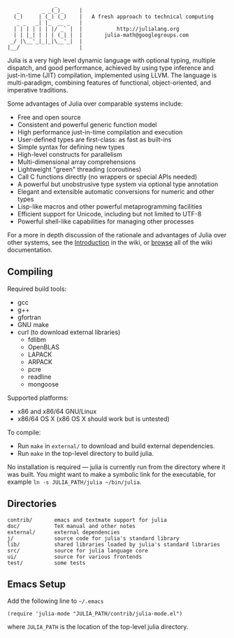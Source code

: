                    _
       _       _ _(_)_     |
      (_)     | (_) (_)    |   A fresh approach to technical computing
       _ _   _| |_  __ _   |
      | | | | | | |/ _` |  |           http://julialang.org
      | | |_| | | | (_| |  |       julia-math@googlegroups.com
     _/ |\__'_|_|_|\__'_|  |
    |__/                   |

Julia is a very high level dynamic language with optional typing, multiple dispatch, and good performance, achieved by using type inference and just-in-time (JIT) compilation, implemented using LLVM. The language is multi-paradigm, combining features of functional, object-oriented, and imperative traditions.

Some advantages of Julia over comparable systems include:

- Free and open source
- Consistent and powerful generic function model
- High performance just-in-time compilation and execution
- User-defined types are first-class: as fast as built-ins
- Simple syntax for defining new types
- High-level constructs for parallelism
- Multi-dimensional array comprehensions
- Lightweight "green" threading (coroutines)
- Call C functions directly (no wrappers or special APIs needed)
- A powerful but unobstrusive type system via optional type annotation
- Elegant and extensible automatic conversions for numeric and other types
- Lisp-like macros and other powerful metaprogramming facilities
- Efficient support for Unicode, including but not limited to UTF-8
- Powerful shell-like capabilities for managing other processes

For a more in depth discussion of the rationale and advantages of Julia over other systems, see the [Introduction](https://github.com/JuliaLang/julia/wiki/Introduction) in the wiki, or [browse](https://github.com/JuliaLang/julia/wiki/) all of the wiki documentation.

Compiling
---------

Required build tools:

- gcc
- g++
- gfortran
- GNU make
- curl (to download external libraries)
  * fdlibm
  * OpenBLAS
  * LAPACK
  * ARPACK
  * pcre
  * readline
  * mongoose

Supported platforms:

- x86 and x86/64 GNU/Linux
- x86/64 OS X (x86 OS X should work but is untested)

To compile:

- Run `make` in `external/` to download and build external dependencies.
- Run `make` in the top-level directory to build julia.

No installation is required — julia is currently run from the directory where it was built. You might want to make a symbolic link for the executable, for example `ln -s JULIA_PATH/julia ~/bin/julia`.


Directories
-----------

    contrib/       emacs and textmate support for julia
    doc/           TeX manual and other notes
    external/      external dependencies
    j/             source code for julia's standard library
    lib/           shared libraries loaded by julia's standard libraries
    src/           source for julia language core
    ui/            source for various frontends
    test/          some tests


Emacs Setup
-----------

Add the following line to `~/.emacs`

    (require 'julia-mode "JULIA_PATH/contrib/julia-mode.el")

where `JULIA_PATH` is the location of the top-level julia directory.
